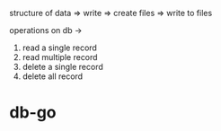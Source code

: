 structure of data => write => create files => write to files 


operations on db ->
1) read a single record 
2) read multiple record
3) delete a single record
4) delete all record
# db-go
